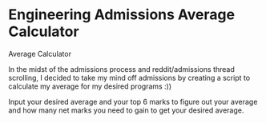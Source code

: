 # Engineering Admissions Average Calculator
Average Calculator

In the midst of the admissions process and reddit/admissions thread scrolling, I decided to take my mind off admissions by creating a script to calculate my average for my desired programs :))

Input your desired average and your top 6 marks to figure out your average and how many net marks you need to gain to get your desired average.

